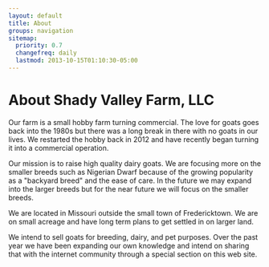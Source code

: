 ```yaml
---
layout: default
title: About
groups: navigation
sitemap:
  priority: 0.7
  changefreq: daily
  lastmod: 2013-10-15T01:10:30-05:00
---
```


# About Shady Valley Farm, LLC

Our farm is a small hobby farm turning commercial.  The love for goats
goes back into the 1980s but there was a long break in there with no
goats in our lives.  We restarted the hobby back in 2012 and have
recently began turning it into a commercial operation. 

Our mission is to raise high quality dairy goats. We are focusing more
on the smaller breeds such as Nigerian Dwarf because of the growing
popularity as a "backyard breed" and the ease of care. In the future
we may expand into the larger breeds but for the near future we will
focus on the smaller breeds. 

We are located in Missouri outside the small town of Fredericktown. We
are on small acreage and have long term plans to get settled in on
larger land.

We intend to sell goats for breeding, dairy, and pet purposes. Over the
past year we have been expanding our own knowledge and intend on sharing
that with the internet community through a special section on this web site.


